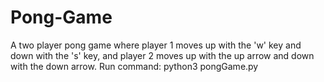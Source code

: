 # Pong-Game
A two player pong game where player 1 moves up with the 'w' key and down with the 's' key, and player 2 moves up with the up arrow and down with the down arrow.
Run command: python3 pongGame.py
